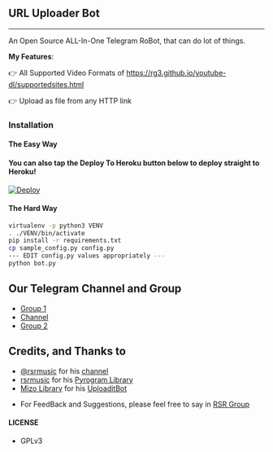 ## URL Uploader Bot
---

An Open Source ALL-In-One Telegram RoBot, that can do lot of things.

**My Features**:

👉 All Supported Video Formats of https://rg3.github.io/youtube-dl/supportedsites.html

👉 Upload as file from any HTTP link

### Installation

#### The Easy Way

#### You can also tap the Deploy To Heroku button below to deploy straight to Heroku!

[![Deploy](https://www.herokucdn.com/deploy/button.svg)](https://heroku.com/deploy?template=https://github.com/TGExplore/TG-URL-Uploader/tree/master)



#### The Hard Way

```sh
virtualenv -p python3 VENV
. ./VENV/bin/activate
pip install -r requirements.txt
cp sample_config.py config.py
--- EDIT config.py values appropriately ---
python bot.py
```
## Our Telegram Channel and Group

* [Group 1](https://telegram.dog/thawnthu)
* [Channel](https://telegram.dog/mizolibrary)
* [Group 2](https://telegram.dog/mp3andvideodownloader)

## Credits, and Thanks to

* [@rsrmusic](https://telegram.dog/mp3andvideodownloader) for his [channel](https://telegram.dog/mizolibrary)
* [rsrmusic](https://telegram.dog/rsrmusic) for his [Pyrogram Library](https://github.com/pyrogram/pyrogram)
* [Mizo Library](https://telegram.dog/mizolibrary) for his [UploaditBot](https://telegram.dog/rsrofficial_bot)

- For FeedBack and Suggestions, please feel free to say in [RSR Group](https://telegram.dog/mp3andvideodownloader)

#### LICENSE
- GPLv3
